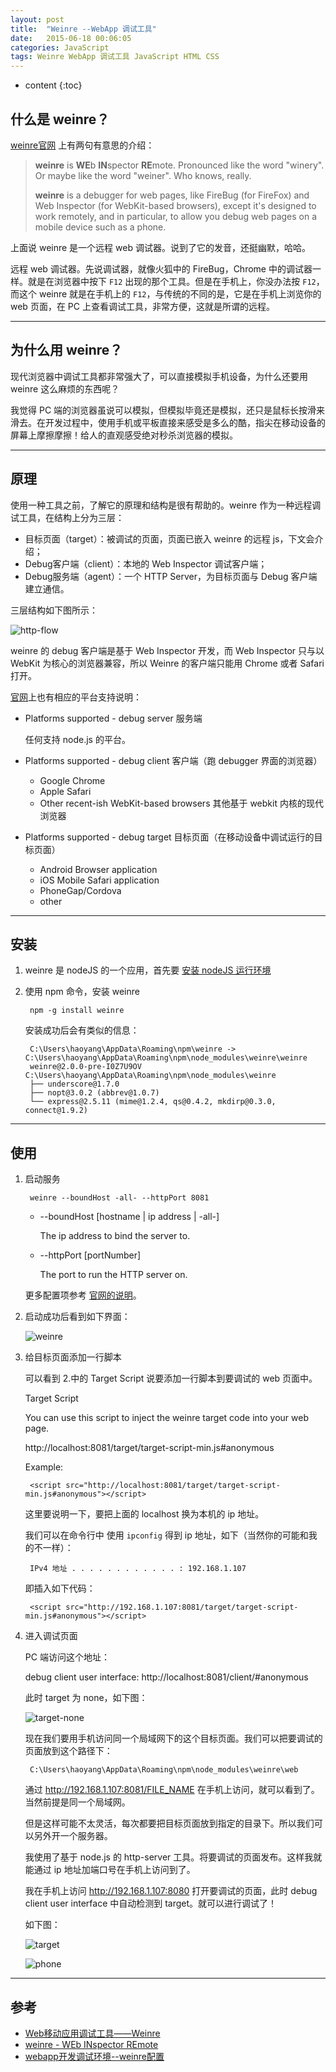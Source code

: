 ```yaml
---
layout: post
title:  "Weinre --WebApp 调试工具"
date:   2015-06-18 00:06:05
categories: JavaScript
tags: Weinre WebApp 调试工具 JavaScript HTML CSS
---
```


* content
{:toc}


## 什么是 weinre？

[weinre官网](http://people.apache.org/~pmuellr/weinre/docs/latest/Home.html) 上有两句有意思的介绍：
 <!--more-->
> **weinre** is **WE**b **IN**spector **RE**mote. Pronounced like the word "winery". Or maybe like the word "weiner". Who knows, really.
>
> **weinre** is a debugger for web pages, like FireBug (for FireFox) and Web Inspector (for WebKit-based browsers), except it's designed to work remotely, and in particular, to allow you debug web pages on a mobile device such as a phone.





上面说 weinre 是一个远程 web 调试器。说到了它的发音，还挺幽默，哈哈。

远程 web 调试器。先说调试器，就像火狐中的 FireBug，Chrome 中的调试器一样。就是在浏览器中按下 `F12` 出现的那个工具。但是在手机上，你没办法按 `F12`，而这个 weinre 就是在手机上的 `F12`，与传统的不同的是，它是在手机上浏览你的 web 页面，在 PC 上查看调试工具，非常方便，这就是所谓的远程。

---

## 为什么用 weinre？

现代浏览器中调试工具都非常强大了，可以直接模拟手机设备，为什么还要用 weinre 这么麻烦的东西呢？

我觉得 PC 端的浏览器虽说可以模拟，但模拟毕竟还是模拟，还只是鼠标长按滑来滑去。在开发过程中，使用手机或平板直接来感受是多么的酷，指尖在移动设备的屏幕上摩擦摩擦！给人的直观感受绝对秒杀浏览器的模拟。

---

## 原理

使用一种工具之前，了解它的原理和结构是很有帮助的。weinre 作为一种远程调试工具，在结构上分为三层：

* 目标页面（target）：被调试的页面，页面已嵌入 weinre 的远程 js，下文会介绍；
* Debug客户端（client）：本地的 Web Inspector 调试客户端；
* Debug服务端（agent）：一个 HTTP Server，为目标页面与 Debug 客户端建立通信。

三层结构如下图所示：

![http-flow](http://muellerware.org/papers/weinre/images/http-flow.png)

weinre 的 debug 客户端是基于 Web Inspector 开发，而 Web Inspector 只与以 WebKit 为核心的浏览器兼容，所以 Weinre 的客户端只能用 Chrome 或者 Safari 打开。

[官网](http://people.apache.org/~pmuellr/weinre/docs/latest/Home.html)上也有相应的平台支持说明：

* Platforms supported - debug server 服务端

    任何支持 node.js 的平台。

* Platforms supported - debug client 客户端（跑 debugger 界面的浏览器）

    * Google Chrome
    * Apple Safari
    * Other recent-ish WebKit-based browsers 其他基于 webkit 内核的现代浏览器

* Platforms supported - debug target 目标页面（在移动设备中调试运行的目标页面）

    * Android Browser application
    * iOS Mobile Safari application
    * PhoneGap/Cordova
    * other

---

## 安装

1. weinre 是 nodeJS 的一个应用，首先要 [安装 nodeJS 运行环境](https://nodejs.org/)
2. 使用 npm 命令，安装 weinre

        npm -g install weinre

    安装成功后会有类似的信息：

        C:\Users\haoyang\AppData\Roaming\npm\weinre -> C:\Users\haoyang\AppData\Roaming\npm\node_modules\weinre\weinre
        weinre@2.0.0-pre-I0Z7U9OV C:\Users\haoyang\AppData\Roaming\npm\node_modules\weinre
        ├── underscore@1.7.0
        ├── nopt@3.0.2 (abbrev@1.0.7)
        └── express@2.5.11 (mime@1.2.4, qs@0.4.2, mkdirp@0.3.0, connect@1.9.2)

---

## 使用

1. 启动服务

        weinre --boundHost -all- --httpPort 8081

    * --boundHost [hostname \| ip address \| -all-]

        The ip address to bind the server to.

    * --httpPort [portNumber]

        The port to run the HTTP server on.

    更多配置项参考 [官网的说明](http://people.apache.org/~pmuellr/weinre/docs/latest/Running.html)。

2. 启动成功后看到如下界面：

    ![weinre](http://7q5cdt.com1.z0.glb.clouddn.com/blog-weinre.png)

3. 给目标页面添加一行脚本

    可以看到 2.中的 Target Script 说要添加一行脚本到要调试的 web 页面中。

    Target Script

    You can use this script to inject the weinre target code into your web page.

    http://localhost:8081/target/target-script-min.js#anonymous

    Example:

        <script src="http://localhost:8081/target/target-script-min.js#anonymous"></script>

    这里要说明一下，要把上面的 localhost 换为本机的 ip 地址。

    我们可以在命令行中 使用 `ipconfig` 得到 ip 地址，如下（当然你的可能和我的不一样）：

        IPv4 地址 . . . . . . . . . . . . : 192.168.1.107

    即插入如下代码：

        <script src="http://192.168.1.107:8081/target/target-script-min.js#anonymous"></script>

4. 进入调试页面

    PC 端访问这个地址：

    debug client user interface:    http://localhost:8081/client/#anonymous

    此时 target 为 none，如下图：

    ![target-none](http://7q5cdt.com1.z0.glb.clouddn.com/blog-target-none.png)

    现在我们要用手机访问同一个局域网下的这个目标页面。我们可以把要调试的页面放到这个路径下：

        C:\Users\haoyang\AppData\Roaming\npm\node_modules\weinre\web

    通过 http://192.168.1.107:8081/FILE_NAME 在手机上访问，就可以看到了。当然前提是同一个局域网。

    但是这样可能不太灵活，每次都要把目标页面放到指定的目录下。所以我们可以另外开一个服务器。

    我使用了基于 node.js 的 http-server 工具。将要调试的页面发布。这样我就能通过 ip 地址加端口号在手机上访问到了。

    我在手机上访问 http://192.168.1.107:8080 打开要调试的页面，此时 debug client user interface 中自动检测到 target。就可以进行调试了！

    如下图：

    ![target](http://7q5cdt.com1.z0.glb.clouddn.com/blog-target.png)

    ![phone](http://7q5cdt.com1.z0.glb.clouddn.com/blog-1954958440_meitu_2.jpg)

---

## 参考

* [Web移动应用调试工具——Weinre](http://blog.csdn.net/dojotoolkit/article/details/6280924)
* [weinre - WEb INspector REmote](http://muellerware.org/papers/weinre/manual.html)
* [webapp开发调试环境--weinre配置](http://blog.csdn.net/smy_yu/article/details/38922315)
